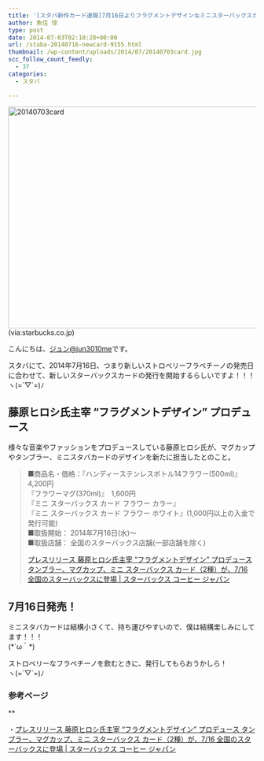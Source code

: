 ```yaml
---
title: '[スタバ新作カード速報]7月16日よりフラグメントデザインなミニスターバックスカードの発行が開始される！'
author: 魚住 惇
type: post
date: 2014-07-03T02:10:28+00:00
url: /staba-20140716-newcard-9155.html
thumbnail: /wp-content/uploads/2014/07/20140703card.jpg
scc_follow_count_feedly:
  - 37
categories:
  - スタバ

---
```

<img decoding="async" loading="lazy" src="/wp-content/uploads/2014/07/20140703card.jpg" alt="20140703card" title="20140703card.jpg" border="0" width="600" height="450" />  
(via:starbucks.co.jp)<!--more-->

こんにちは、[ジュン@jun3010me][1]です。

スタバにて、2014年7月16日、つまり新しいストロベリーフラペチーノの発売日に合わせて、新しいスターバックスカードの発行を開始するらしいですよ！！！  
ヽ(=´▽\`=)ﾉ

## 藤原ヒロシ氏主宰 “フラグメントデザイン” プロデュース

様々な音楽やファッションをプロデュースしている藤原ヒロシ氏が、マグカップやタンブラー、ミニスタバカードのデザインを新たに担当したとのこと。

> ■商品名・価格：『ハンディーステンレスボトル14フラワー(500ml)』　4,200円  
> 『フラワーマグ(370ml)』　1,600円  
> 『ミニ スターバックス カード フラワー カラー』  
> 『ミニ スターバックス カード フラワー ホワイト』(1,000円以上の入金で発行可能)  
> ■取扱開始： 2014年7月16日(水)～  
> ■取扱店舗： 全国のスターバックス店舗(一部店舗を除く)
> 
> <p class="origin">
>   <a href="http://www.starbucks.co.jp/press_release/pr2014-974.php" target="new">プレスリリース 藤原ヒロシ氏主宰 “フラグメントデザイン” プロデュース タンブラー、マグカップ、ミニ スターバックス カード（2種）が、7/16 全国のスターバックスに登場 | スターバックス コーヒー ジャパン</a>
> </p>

## 7月16日発売！

ミニスタバカードは結構小さくて、持ち運びやすいので、僕は結構楽しみにしてます！！！  
(\*´ω｀\*)

ストロベリーなフラペチーノを飲むときに、発行してもらおうかしら！  
ヽ(=´▽\`=)ﾉ



### 参考ページ

**</p> 

・<a href="http://www.starbucks.co.jp/press_release/pr2014-974.php" target="_blank">プレスリリース 藤原ヒロシ氏主宰 “フラグメントデザイン” プロデュース タンブラー、マグカップ、ミニ スターバックス カード（2種）が、7/16 全国のスターバックスに登場 | スターバックス コーヒー ジャパン</a>

</strong>

 [1]: https://twitter.com/jun3010me